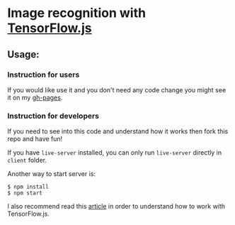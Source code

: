 # Image recognition with  <a href="https://js.tensorflow.org/">TensorFlow.js</a>

## Usage:

### Instruction for users

If you would like use it and you don't need any code change you might see it on my <a href="https://mikhama.github.io/image-recognition/">gh-pages</a>.

### Instruction for developers

If you need to see into this code and understand how it works then fork this repo and have fun!

If you have `live-server` installed, you can only run `live-server` directly in `client` folder.

Another way to start server is:

```
$ npm install
$ npm start
```

I also recommend read this <a href="https://medium.freecodecamp.org/get-to-know-tensorflow-js-in-7-minutes-afcd0dfd3d2f">article</a> in order to understand how to work with TensorFlow.js.
